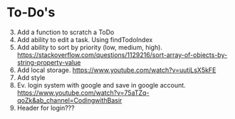 # To-Do's

3. Add a function to scratch a ToDo
4. Add ability to edit a task. Using findTodoIndex
5. Add ability to sort by priority (low, medium, high). https://stackoverflow.com/questions/1129216/sort-array-of-objects-by-string-property-value
6. Add local storage. https://www.youtube.com/watch?v=uutiLsX5kFE
7. Add style
8. Ev. login system with google and save in google account. https://www.youtube.com/watch?v=75aTZq-qoZk&ab_channel=CodingwithBasir
9. Header for login???